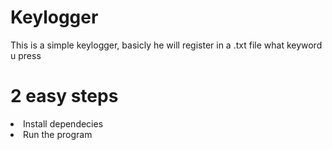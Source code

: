 # Keylogger
This is a simple keylogger, basicly he will register in a .txt file what keyword u press

# 2 easy steps
<li>Install dependecies</li>
<li>Run the program</li>


